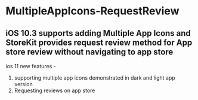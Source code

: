 # MultipleAppIcons-RequestReview

## iOS 10.3 supports adding Multiple App Icons and StoreKit provides request review method for App store review without navigating to app store 

ios 11 new features -

1. supporting multiple app icons demonstrated in dark and light app version
2. Requesting reviews on app store


